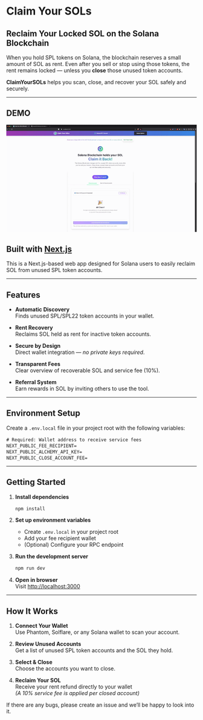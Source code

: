 # Claim Your SOLs

##  Reclaim Your Locked SOL on the Solana Blockchain

When you hold SPL tokens on Solana, the blockchain reserves a small amount of SOL as rent. Even after you sell or stop using those tokens, the rent remains locked — unless you **close** those unused token accounts.

**ClaimYourSOLs** helps you scan, close, and recover your SOL safely and securely.

---
## DEMO
![Claim Your SOLs](./public/demo.gif)

##  Built with [Next.js](https://nextjs.org/)

This is a Next.js-based web app designed for Solana users to easily reclaim SOL from unused SPL token accounts.

---

##  Features

-  **Automatic Discovery**  
  Finds unused SPL/SPL22 token accounts in your wallet.

- **Rent Recovery**  
  Reclaims SOL held as rent for inactive token accounts.

- **Secure by Design**  
  Direct wallet integration — *no private keys required*.

- **Transparent Fees**  
  Clear overview of recoverable SOL and service fee (10%).

- **Referral System**  
  Earn rewards in SOL by inviting others to use the tool.

---

## Environment Setup

Create a `.env.local` file in your project root with the following variables:

```env
# Required: Wallet address to receive service fees
NEXT_PUBLIC_FEE_RECIPIENT=
NEXT_PUBLIC_ALCHEMY_API_KEY=
NEXT_PUBLIC_CLOSE_ACCOUNT_FEE=
```

---

## Getting Started

1. **Install dependencies**  
   ```bash
   npm install
   ```

2. **Set up environment variables**  
   - Create `.env.local` in your project root  
   - Add your fee recipient wallet  
   - (Optional) Configure your RPC endpoint

3. **Run the development server**  
   ```bash
   npm run dev
   ```

4. **Open in browser**  
   Visit [http://localhost:3000](http://localhost:3000)

---

## How It Works

1. **Connect Your Wallet**  
   Use Phantom, Solflare, or any Solana wallet to scan your account.

2. **Review Unused Accounts**  
   Get a list of unused SPL token accounts and the SOL they hold.

3. **Select & Close**  
   Choose the accounts you want to close.

4. **Reclaim Your SOL**  
   Receive your rent refund directly to your wallet  
   *(A 10% service fee is applied per closed account)*

If there are any bugs, please create an issue and we’ll be happy to look into it.
